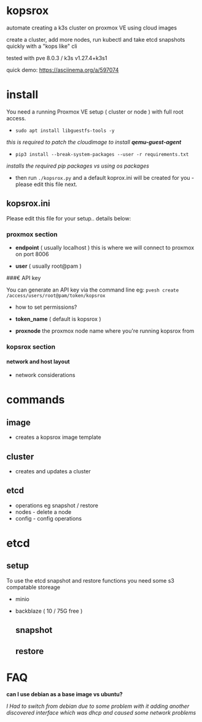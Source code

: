 # kopsrox
automate creating a k3s cluster on proxmox VE using cloud images

create a cluster, add more nodes, run kubectl and take etcd snapshots quickly with a "kops like" cli

tested with pve 8.0.3 / k3s v1.27.4+k3s1

quick demo: https://asciinema.org/a/597074

# install

You need a running Proxmox VE setup ( cluster or node ) with full root access. 

- `sudo apt install libguestfs-tools -y`

_this is required to patch the cloudimage to install __qemu-guest-agent___

- `pip3 install --break-system-packages --user -r requirements.txt`

_installs the required pip packages vs using os packages_

- then run `./kopsrox.py` and a default koprox.ini will be created for you - please edit this file next.
  
## kopsrox.ini

Please edit this file for your setup.. details below:

### proxmox section 

- __endpoint__ ( usually localhost ) this is where we will connect to proxmox on port 8006

- __user__ ( usually root@pam )


###€ API key

You can generate an API key via the command line eg: `pvesh create /access/users/root@pam/token/kopsrox`

- how to set permissions?

- __token_name__  ( default is kopsrox ) 

- __proxnode__ the proxmox node name where you're running kopsrox from

### kopsrox section 
#### network and host layout
- network considerations

# commands
## image
- creates a kopsrox image template
## cluster
- creates and updates a cluster
## etcd
- operations eg snapshot / restore
- nodes - delete a node
- config - config operations

# etcd
## setup

To use the etcd snapshot and restore functions you need some s3 compatable storeage

- minio
- backblaze ( 10 / 75G free )

  ## snapshot
  ## restore

# FAQ
__can I use debian as a base image vs ubuntu?__

_I Had to switch from debian due to some problem with it adding another discovered interface which was dhcp and caused some network problems_

